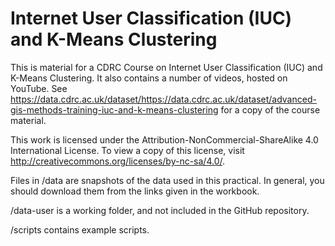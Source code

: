 # Internet User Classification (IUC) and K-Means Clustering

This is material for a CDRC Course on Internet User Classification (IUC) and K-Means Clustering. It also contains a number of videos, hosted on YouTube. See https://data.cdrc.ac.uk/dataset/https://data.cdrc.ac.uk/dataset/advanced-gis-methods-training-iuc-and-k-means-clustering for a copy of the course material. 

This work is licensed under the Attribution-NonCommercial-ShareAlike 4.0 International License. To view a copy of this license, visit http://creativecommons.org/licenses/by-nc-sa/4.0/. 

Files in /data are snapshots of the data used in this practical. In general, you should download them from the links given in the workbook. 

/data-user is a working folder, and not included in the GitHub repository. 

/scripts contains example scripts. 